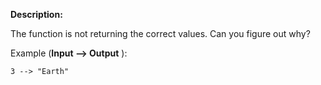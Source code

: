 **Description:**

The function is not returning the correct values. Can you figure out why?

Example (**Input --> Output** ):

`3 --> "Earth"`
